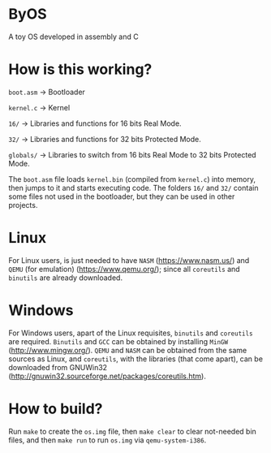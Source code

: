 ﻿# ByOS
A toy OS developed in assembly and C

# How is this working?
`boot.asm` -> Bootloader

`kernel.c` -> Kernel

`16/` -> Libraries and functions for 16 bits Real Mode.

`32/` -> Libraries and functions for 32 bits Protected Mode.

`globals/` -> Libraries to switch from 16 bits Real Mode to 32 bits Protected Mode.

The `boot.asm` file loads `kernel.bin` (compiled from `kernel.c`) into memory, then jumps to it and starts executing code. The folders `16/` and `32/` contain some files not used in the bootloader, but they can be used in other projects.

# Linux
For Linux users, is just needed to have `NASM` (https://www.nasm.us/) and `QEMU` (for emulation) (https://www.qemu.org/); since all `coreutils` and `binutils` are already downloaded.

# Windows
For Windows users, apart of the Linux requisites, `binutils` and `coreutils` are required. `Binutils` and `GCC` can be obtained by installing `MinGW` (http://www.mingw.org/). `QEMU` and `NASM` can be obtained from the same sources as Linux, and `coreutils`, with the libraries (that come apart), can be downloaded from GNUWin32 (http://gnuwin32.sourceforge.net/packages/coreutils.htm).

# How to build?
Run `make` to create the `os.img` file, then `make clear` to clear not-needed bin files, and then `make run` to run `os.img` via `qemu-system-i386`.

